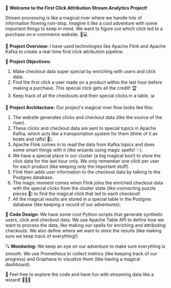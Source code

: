 👋 **Welcome to the First Click Attribution Stream Analytics Project!**

Stream processing is like a magical river where we handle lots of information flowing non-stop. Imagine it like a cool adventure with some important things to keep in mind. We want to figure out which click led to a purchase on e-commerce website. 🛒💻

📜 **Project Overview:**
I have used technologies like Apache Flink and Apache Kafka to create a real-time first click attribution pipeline. 

📝 **Project Objectives:**
1. Make checkout data super special by enriching with users and click data.
2. Find the first click a user made on a product within the last hour before making a purchase. This special click gets all the credit! 🏆
3. Keep track of all the checkouts and their special clicks in a table. 📊

🏰 **Project Architecture:**
Our project's magical river flow looks like this:
1. The website generates clicks and checkout data (like the source of the river).
2. These clicks and checkout data are sent to special topics in Apache Kafka, which acts like a transportation system for them (think of it as boats and rafts! 🚣).
3. Apache Flink comes in to read the data from Kafka topics and does some smart things with it (like wizards using magic spells! ✨).
4. We have a special place in our cluster (a big magical box!) to store the click data for the last hour only. We only remember one click per user for each product (like keeping only the important stuff).
5. Flink then adds user information to the checkout data by talking to the Postgres database.
6. The magic moment comes when Flink joins the enriched checkout data with the special clicks from the cluster state (like connecting puzzle pieces 🧩) to find the magical click that led to each checkout!
7. All the magical results are stored in a special table in the Postgres database (like keeping a record of our adventures).

🔧 **Code Design:**
We have some cool Python scripts that generate synthetic users, click and checkout data. We use Apache Table API to define how we want to process the data, like making our spells for enriching and attributing checkouts. We also define where we want to store the results (like making sure we keep track of everything!).

🔍 **Monitoring:**
We keep an eye on our adventure to make sure everything is smooth. We use Prometheus to collect metrics (like keeping track of our progress) and Graphana to visualize them (like having a magical dashboard).

🚀 Feel free to explore the code and have fun with streaming data like a wizard! 🧙‍♂️🌟
